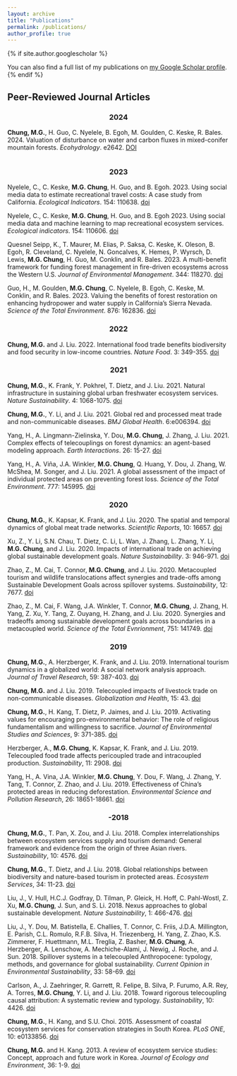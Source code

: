 ```yaml
---
layout: archive
title: "Publications"
permalink: /publications/
author_profile: true
---
```

{% if site.author.googlescholar %}
  <div class="wordwrap">You can also find a full list of my publications on <a href="{{site.author.googlescholar}}">my Google Scholar profile</a>.</div>
{% endif %}


## Peer-Reviewed Journal Articles
<h3 style="text-align: center;">2024</h3>

**Chung, M.G.**, H. Guo, C. Nyelele, B. Egoh, M. Goulden, C. Keske, R. Bales. 2024. Valuation of disturbance on water and carbon fluxes in mixed-conifer mountain forests. _Ecohydrology_. e2642. [DOI](https://doi.org/10.1002/eco.2642)

<div style="display: flex; align-items: center; justify-content: center;">
 <span class="__dimensions_badge_embed__" data-doi="10.1002/eco.2642" data-style="small_rectangle"></span>
 <script async src="https://badge.dimensions.ai/badge.js" charset="utf-8"></script>
 <div class="altmetric-embed" data-badge-type="4" data-doi="10.1002/eco.2642"></div>
 <script type="text/javascript" src="https://d1bxh8uas1mnw7.cloudfront.net/assets/embed.js"></script>
</div>

<h3 style="text-align: center;">2023</h3>

Nyelele, C., C. Keske, **M.G. Chung**, H. Guo, and B. Egoh. 2023. Using social media data to estimate recreational travel costs: A case study from California. _Ecological Indicators_. 154: 110638. [doi](https://doi.org/10.1016/j.ecolind.2023.110638)

Nyelele, C., C. Keske, **M.G. Chung**, H. Guo, and B. Egoh 2023. Using social media data and machine learning to map recreational ecosystem services. _Ecological indicators_. 154: 110606. [doi](https://doi.org/10.1016/j.ecolind.2023.110606)

Quesnel Seipp, K., T. Maurer, M. Elias, P. Saksa, C. Keske, K. Oleson, B. Egoh, R. Cleveland, C. Nyelele, N. Goncalves, K. Hemes, P. Wyrsch, D. Lewis, **M.G. Chung**, H. Guo, M. Conklin, and R. Bales. 2023. A multi-benefit framework for funding forest management in fire-driven ecosystems across the Western U.S. _Journal of Environmental Management_. 344: 118270. [doi](https://doi.org/10.1016/j.jenvman.2023.118270)

Guo, H., M. Goulden, **M.G. Chung**, C. Nyelele, B. Egoh, C. Keske, M. Conklin, and R. Bales. 2023. Valuing the benefits of forest restoration on enhancing hydropower and water supply in California’s Sierra Nevada. _Science of the Total Environment_. 876: 162836. [doi](https://doi.org/10.1016/j.scitotenv.2023.162836)

<h3 style="text-align: center;">2022</h3>

**Chung, M.G.** and J. Liu. 2022. International food trade benefits biodiversity and food security in low-income countries. _Nature Food_. 3: 349-355. [doi](https://doi.org/10.1002/10.1038/s43016-022-00499-7)

<h3 style="text-align: center;">2021</h3>

**Chung, M.G.**, K. Frank, Y. Pokhrel, T. Dietz, and J. Liu. 2021. Natural infrastructure in sustaining global urban freshwater ecosystem services. _Nature Sustainability_. 4: 1068-1075. [doi](https://doi.org/10.1038/s41893-021-00786-4)

**Chung, M.G.**, Y. Li, and J. Liu. 2021. Global red and processed meat trade and non-communicable diseases. _BMJ Global Health_. 6:e006394. [doi](https://doi.org/10.1136/bmjgh-2021-006394)

Yang, H., A. Lingmann-Zielinska, Y. Dou, **M.G. Chung**, J. Zhang, J. Liu. 2021. Complex effects of telecouplings on forest dynamics: an agent-based modeling approach. _Earth Interactions_. 26: 15-27. [doi](https://doi.org/10.1175/EI-D-20-0029.1)

Yang, H., A. Viña, J.A. Winkler, **M.G. Chung**, Q. Huang, Y. Dou, J. Zhang, W. McShea, M. Songer, and J. Liu. 2021. A global assessment of the impact of individual protected areas on preventing forest loss. _Science of the Total Environment_. 777: 145995. [doi](https://doi.org/10.1016/j.scitotenv.2021.145995)

<h3 style="text-align: center;">2020</h3>

**Chung, M.G.**, K. Kapsar, K. Frank, and J. Liu. 2020. The spatial and temporal dynamics of global meat trade networks. _Scientific Reports_, 10: 16657. [doi](https://doi.org/10.1038/s41598-020-73591-2)

Xu, Z., Y. Li, S.N. Chau, T. Dietz, C. Li, L. Wan, J. Zhang, L. Zhang, Y. Li, **M.G. Chung**, and J. Liu. 2020. Impacts of international trade on achieving global sustainable development goals. _Nature Sustainability_. 3: 946-971. [doi](https://doi.org/10.1038/s41893-020-0572-z)

Zhao, Z., M. Cai, T. Connor, **M.G. Chung**, and J. Liu. 2020. Metacoupled tourism and wildlife translocations affect synergies and trade-offs among Sustainable Development Goals across spillover systems. _Sustainability_, 12: 7677. [doi](https://doi.org/10.3390/su12187677)

Zhao, Z., M. Cai, F. Wang, J.A. Winkler, T. Connor, **M.G. Chung**, J. Zhang, H. Yang, Z. Xu, Y. Tang, Z. Ouyang, H. Zhang, and J. Liu. 2020. Synergies and tradeoffs among sustainable development goals across boundaries in a metacoupled world. _Science of the Total Evnrionment_, 751: 141749. [doi](https://doi.org/10.1016/j.scitotenv.2020.141749)

<h3 style="text-align: center;">2019</h3>

**Chung, M.G.**, A. Herzberger, K. Frank, and J. Liu. 2019. International tourism dynamics in a globalized world: A social network analysis approach. _Journal of Travel Research_, 59: 387-403. [doi](https://doi.org/10.1177/0047287519844834)

**Chung, M.G.** and J. Liu. 2019. Telecoupled impacts of livestock trade on non-communicable diseases. _Globalization and Health_, 15: 43. [doi](https://doi.org/10.1186/s12992-019-0481-y)

**Chung, M.G.**, H. Kang, T. Dietz, P. Jaimes, and J. Liu. 2019. Activating values for encouraging pro-environmental behavior: The role of religious fundamentalism and willingness to sacrifice. _Journal of Environmental Studies and Sciences_, 9: 371-385. [doi](https://doi.org/10.1007/s13412-019-00562-z)

Herzberger, A., **M.G. Chung**, K. Kapsar, K. Frank, and J. Liu. 2019. Telecoupled food trade affects pericoupled trade and intracoupled production. _Sustainability_, 11: 2908. [doi](https://doi.org/10.3390/su11102908)

Yang, H., A. Vina, J.A. Winkler, **M.G. Chung**, Y. Dou, F. Wang, J. Zhang, Y. Tang, T. Connor, Z. Zhao, and J. Liu. 2019. Effectiveness of China’s protected areas in reducing deforestation. _Environmental Science and Pollution Research_, 26: 18651-18661. [doi](https://doi.org/10.1007/s11356-019-05232-9) 

<h3 style="text-align: center;">-2018</h3>

**Chung, M.G.**, T. Pan, X. Zou, and J. Liu. 2018. Complex interrelationships between ecosystem services supply and tourism demand: General framework and evidence from the origin of three Asian rivers. _Sustainability_, 10: 4576. [doi](https://doi.org/10.3390/su10124576)

**Chung, M.G.**, T. Dietz, and J. Liu. 2018. Global relationships between biodiversity and nature-based tourism in protected areas. _Ecosystem Services_, 34: 11-23. [doi](https://doi.org/10.1016/j.ecoser.2018.09.004)

Liu, J., V. Hull, H.C.J. Godfray, D. Tilman, P. Gleick, H. Hoff, C. Pahl-Wostl, Z. Xu, **M.G. Chung**, J. Sun, and S. Li. 2018. Nexus approaches to global sustainable development. _Nature Sustainability_, 1: 466-476. [doi](https://doi.org/10.1038/s41893-018-0135-8)

Liu, J., Y. Dou, M. Batistella, E. Challies, T. Connor, C. Friis, J.D.A. Millington, E. Parish, C.L. Romulo, R.F.B. Silva, H. Triezenberg, H. Yang, Z. Zhao, K.S. Zimmerer, F. Huettmann, M.L. Treglia, Z. Basher, **M.G. Chung**, A. Herzberger, A. Lenschow, A. Mechiche-Alami, J. Newig, J. Roche, and J. Sun. 2018. Spillover systems in a telecoupled Anthropocene: typology, methods, and governance for global sustainability. _Current Opinion in Environmental Sustainability_, 33: 58-69. [doi](https://doi.org/10.1016/j.cosust.2018.04.009)

Carlson, A., J. Zaehringer, R. Garrett, R. Felipe, B. Silva, P. Furumo, A.R. Rey, A. Torres, **M.G. Chung**, Y. Li, and J. Liu. 2018. Toward rigorous telecoupling causal attribution: A systematic review and typology. _Sustainability_, 10: 4426. [doi](https://doi.org/10.3390/su10124426) 

**Chung, M.G.**, H. Kang, and S.U. Choi. 2015. Assessment of coastal ecosystem services for conservation strategies in South Korea. _PLoS ONE_, 10: e0133856. [doi](https://doi.org/10.1371/journal.pone.0133856) 

**Chung, M.G.** and H. Kang. 2013. A review of ecosystem service studies: Concept, approach and future work in Korea. _Journal of Ecology and Environment_, 36: 1-9. [doi](https://doi.org/10.5141/ecoenv.2013.001) 




